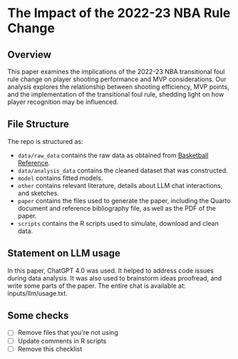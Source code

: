 # The Impact of the 2022-23 NBA Rule Change

## Overview

This paper examines the implications of the 2022-23 NBA transitional foul rule change on player shooting performance and MVP considerations. Our analysis explores the relationship between shooting efficiency, MVP points, and the implementation of the transitional foul rule, shedding light on how player recognition may be influenced.

## File Structure

The repo is structured as:

-   `data/raw_data` contains the raw data as obtained from [Basketball Reference](https://www.basketball-reference.com/awards/awards_2023.html).
-   `data/analysis_data` contains the cleaned dataset that was constructed.
-   `model` contains fitted models. 
-   `other` contains relevant literature, details about LLM chat interactions, and sketches.
-   `paper` contains the files used to generate the paper, including the Quarto document and reference bibliography file, as well as the PDF of the paper. 
-   `scripts` contains the R scripts used to simulate, download and clean data.


## Statement on LLM usage

In this paper, ChatGPT 4.0 was used. It helped to address code issues during data analysis. It was also used to brainstorm ideas proofread, and write some parts of the paper. The entire chat is available at: inputs/llm/usage.txt.


## Some checks

- [ ] Remove files that you're not using
- [ ] Update comments in R scripts
- [ ] Remove this checklist